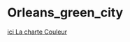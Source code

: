 # Orleans_green_city
[ici La charte Couleur](https://coolors.co/export/pdf/f9f9f9-ededed-f4f4f4-d6d6d6-82d883)
